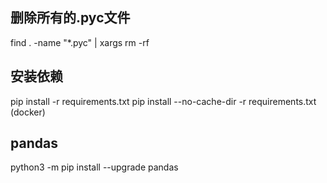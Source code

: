 ## 删除所有的.pyc文件
find . -name "*.pyc" | xargs rm -rf
## 安装依赖
pip install -r requirements.txt
pip install --no-cache-dir -r requirements.txt (docker)
## pandas
python3 -m pip install --upgrade pandas